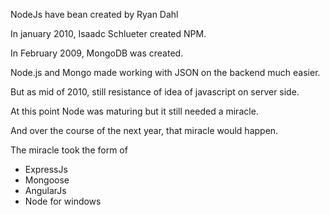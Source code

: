 NodeJs have bean created by Ryan Dahl

In january 2010, Isaadc Schlueter created NPM.

In February 2009, MongoDB was created.

Node.js and Mongo made working with JSON on the backend much easier.

But as mid of 2010, still resistance of idea of javascript on server side.

At this point Node was maturing but it still needed a miracle.

And over the course of the next year, that miracle would happen.

The miracle took the form of
- ExpressJs
- Mongoose
- AngularJs
- Node for windows

